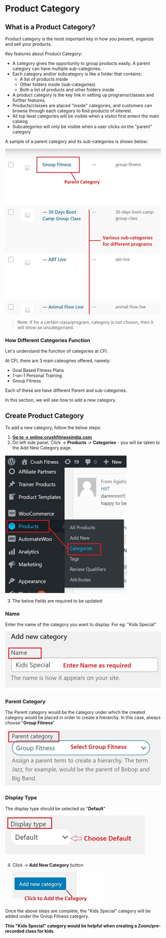 #   **Product Category**

##  **What is a Product Category?**

Product category is the most important key in how you present, organize and sell your products.

Key features about Product Category:

-   A category gives the opportunity to group products easily. A parent category can have multiple sub-categories.
-   Each category and/or subcategory is like a folder that contains:
    -   A list of products inside
    -   Other folders inside (sub-categories)
    -   Both a list of products and other folders inside
-   A product category is the key link in setting up programs/classes and further features.
-   Products/classes are placed "inside" categories, and customers can browse through each category to find products of interest.
-   All top level categories will be visible when a visitor first enters the main catalog
-   Subcategories will only be visible when a user clicks on the "parent" category

A sample of a parent category and its sub-categories is shown below:

![sample categories](images\Product-Category\samplecategories.jpg)

>   Note: If for a certain class/program, category is not chosen, then it will show as uncategorised.

### **How Different Categories Function**

Let's understand the function of categories at CFI.

At CFI, there are 3 main cateogries offered, namely:

-   Goal Based Fitness Plans
-   1-on-1 Personal Training
-   Group Fitness

Each of these are have different Parent and sub-categories.



In this section, we will see how to add a new category.

##  **Create Product Category**

To add a new category, follow the below steps:

1.  <a href="https://online.crushfitnessindia.com/wp-admin" target="_blank">**Go to -> online.crushfitnessindia.com**</a> 
2.  On left side panel, Click -> **Products** -> **Categories** - you will be taken to the Add New Category page.

![dashboard](images\Product-Category\dashboard.jpg)

3.  The below fields are required to be updated:

### **Name**

Enter the name of the category you want to display. For eg: "Kids Special" 

![Name](images\Product-Category\name.jpg)

### **Parent Category**

The Parent category would be the category under which the created category would be placed in order to create a hierarchy. In this case, always choose "**Group Fitness**"

![parent cat](images\Product-Category\parentcat.jpg)

### **Display Type**

The display type should be selected as "**Default**"

![display type](images\Product-Category\displaytype.jpg)

4.  Click -> **Add New Category** button

    ![click button](images\Product-Category\savecat.jpg)

Once the above steps are complete, the "Kids Special" category will be added under the Group Fitness category.

**This "Kids Special" category would be helpful when creating a Zoom/pre-recorded class for kids.**